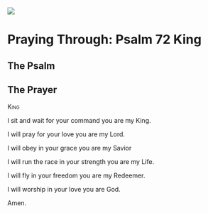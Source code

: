 <img class="intro-left" style="margin-top:10px" src="/images/art-paris-psalter.jpg">

# Praying Through: Psalm 72 King

<p style="clear:both;">

## The Psalm

## The Prayer

<div style="font-variant: small-caps;">
King
</div>


I sit and wait
  for your command
  you are my King.

I will pray
  for your love
  you are my Lord.

I will obey
  in your grace
  you are my Savior

I will run the race
  in your strength
  you are my Life.

I will fly
  in your freedom
  you are my Redeemer.

I will worship
  in your love
  you are God.

Amen.
